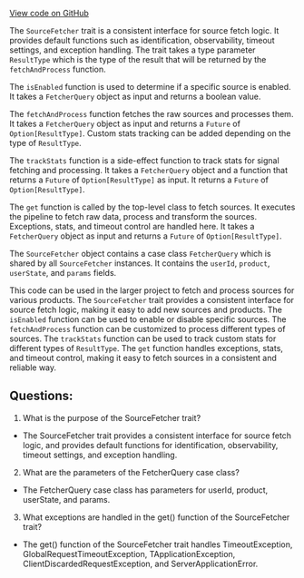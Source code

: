 [View code on GitHub](https://github.com/misbahsy/the-algorithm/cr-mixer/server/src/main/scala/com/twitter/cr_mixer/source_signal/SourceFetcher.scala)

The `SourceFetcher` trait is a consistent interface for source fetch logic. It provides default functions such as identification, observability, timeout settings, and exception handling. The trait takes a type parameter `ResultType` which is the type of the result that will be returned by the `fetchAndProcess` function. 

The `isEnabled` function is used to determine if a specific source is enabled. It takes a `FetcherQuery` object as input and returns a boolean value. 

The `fetchAndProcess` function fetches the raw sources and processes them. It takes a `FetcherQuery` object as input and returns a `Future` of `Option[ResultType]`. Custom stats tracking can be added depending on the type of `ResultType`. 

The `trackStats` function is a side-effect function to track stats for signal fetching and processing. It takes a `FetcherQuery` object and a function that returns a `Future` of `Option[ResultType]` as input. It returns a `Future` of `Option[ResultType]`. 

The `get` function is called by the top-level class to fetch sources. It executes the pipeline to fetch raw data, process and transform the sources. Exceptions, stats, and timeout control are handled here. It takes a `FetcherQuery` object as input and returns a `Future` of `Option[ResultType]`. 

The `SourceFetcher` object contains a case class `FetcherQuery` which is shared by all `SourceFetcher` instances. It contains the `userId`, `product`, `userState`, and `params` fields. 

This code can be used in the larger project to fetch and process sources for various products. The `SourceFetcher` trait provides a consistent interface for source fetch logic, making it easy to add new sources and products. The `isEnabled` function can be used to enable or disable specific sources. The `fetchAndProcess` function can be customized to process different types of sources. The `trackStats` function can be used to track custom stats for different types of `ResultType`. The `get` function handles exceptions, stats, and timeout control, making it easy to fetch sources in a consistent and reliable way.
## Questions: 
 1. What is the purpose of the SourceFetcher trait?
- The SourceFetcher trait provides a consistent interface for source fetch logic, and provides default functions for identification, observability, timeout settings, and exception handling.

2. What are the parameters of the FetcherQuery case class?
- The FetcherQuery case class has parameters for userId, product, userState, and params.

3. What exceptions are handled in the get() function of the SourceFetcher trait?
- The get() function of the SourceFetcher trait handles TimeoutException, GlobalRequestTimeoutException, TApplicationException, ClientDiscardedRequestException, and ServerApplicationError.